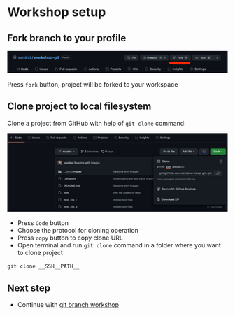 # Workshop setup

## Fork branch to your profile

![img.png](images/start_01.png)

Press `fork` button, project will be forked to your workspace

## Clone project to local filesystem

Clone a project from GitHub with help of `git clone` command:

![img.png](images/start_02.png)

- Press `Code` button
- Choose the protocol for cloning operation
- Press `copy` button to copy clone URL
- Open terminal and run `git clone` command in  a folder where you want to clone project

```shell
git clone __SSH__PATH__ 
```

## Next step

- Continue with [git branch workshop](../01_branching/README.md)
